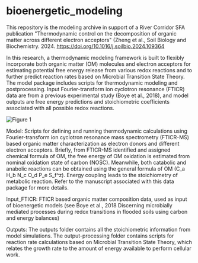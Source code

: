 # bioenergetic_modeling
This repository is the modeling archive in support of a River Corridor SFA publication "Thermodynamic control on the decomposition of organic matter across different electron acceptors" (Zheng et al., Soil Biology and Biochemistry.  2024. https://doi.org/10.1016/j.soilbio.2024.109364

In this research, a thermodynamic modeling framework is built to flexibly incorporate both organic matter (OM) molecules and electron acceptors for estimating potential free energy release from various redox reactions and to further predict reaction rates based on Microbial Transition State Theory. The model package includes scripts for thermodynamic modeling and postprocessing. Input Fourier-transform ion cyclotron resonance (FTICR) data are from a previous experimental study (Boye et al., 2018), and model outputs are free energy predictions and stoichiometric coefficients associated with all possible redox reactions.

![Figure 1](https://github.com/river-corridors-sfa/MM_bioenergetic_modeling/assets/16612176/4b231acc-a19b-408e-ae23-ab496843f780)

Model: Scripts for defining and running thermodynamic calculations using Fourier-transform ion cyclotron resonance mass spectrometry (FTICR-MS) based organic matter characterization as electron donors and different electron acceptors. Briefly, from FTICR-MS identified and assigned chemical formula of OM, the free energy of OM oxidation is estimated from nominal oxidation state of carbon (NOSC). Meanwhile, both catabolic and anabolic reactions can be obtained using the general formula of OM (C_a H_b N_c O_d P_e S_f^z). Energy coupling leads to the stoichiometry of metabolic reaction. Refer to the manuscript associated with this data package for more details.

Input_FTICR: FTICR based organic matter composition data, used as input of bioenergetic models (see Boye et al., 2018 Discerning microbially mediated processes during redox transitions in flooded soils using carbon and energy balances)

Outputs: The outputs folder contains all the stoichiometric information from model simulations. The output-processing folder contains scripts for reaction rate calculations based on Microbial Transition State Theory, which relates the growth rate to the amount of energy available to perform cellular work.




